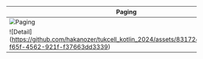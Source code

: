 | Paging  | Detail  |
|---------------|-----------------|
| ![Paging](https://github.com/hakanozer/tukcell_kotlin_2024/assets/83172478/c07de118-fb36-4f9d-832e-c3266c31555f)
 | ![Detail] (https://github.com/hakanozer/tukcell_kotlin_2024/assets/83172478/dca33d7b-f65f-4562-921f-f37663dd3339) |
